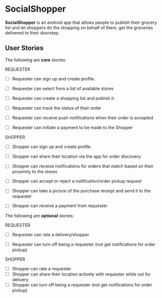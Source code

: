 # SocialShopper


**SocialShopper** is an android app that allows people to publish their grocery list and let shoppers do the shopping on behalf of them, get the groceries delivered to their doorstep.


## User Stories

The following are **core** stories:

REQUESTER
* [ ] Requester can sign up and create profile. 
* [ ] Requester can select from a list of available stores
* [ ] Requester can create a shopping list and publish it.
* [ ] Requester can track the status of their order
* [ ] Requester can receive push notifications when their order is accepted
* [ ] Requester can initiate a payment to be made to the Shopper


SHOPPER
* [ ] Shopper can sign up and create profile. 
* [ ] Shopper can share their location via the app for order discovery
* [ ] Shopper can receive notifications for orders that match based on their proximity to the stores
* [ ] Shopper can accept or reject a notification/order pickup request
* [ ] Shopper can take a picture of the purchase receipt and send it to the requester
* [ ] Shopper can receive a payment from requester


The following are **optional** stories:

REQUESTER
* [ ] Requester can rate a delivery/shopper
* [ ] Requester can turn off being a requester (not get notifications for order pickup)


SHOPPER
* [ ] Shopper can rate a requester
* [ ] Shopper can share their location actively with requester while out for delivery
* [ ] Shopper can turn off being a requester (not get notifications for order pickup)
